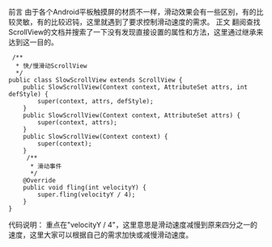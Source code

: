 前言
由于各个Android平板触摸屏的材质不一样，滑动效果会有一些区别，有的比较灵敏，有的比较迟钝，这里就遇到了要求控制滑动速度的需求。
正文
翻阅查找ScrollView的文档并搜索了一下没有发现直接设置的属性和方法，这里通过继承来达到这一目的。
```  
 /**
  * 快/慢滑动ScrollView
  */
public class SlowScrollView extends ScrollView {
	public SlowScrollView(Context context, AttributeSet attrs, int defStyle) {
		super(context, attrs, defStyle);
	}
	public SlowScrollView(Context context, AttributeSet attrs) {
		super(context, attrs);
	}
	public SlowScrollView(Context context) {
		super(context);
	}
	 /**
	  * 滑动事件
	  */
	@Override
	public void fling(int velocityY) {
		super.fling(velocityY / 4);
	}
}
```
代码说明：
重点在"velocityY / 4"，这里意思是滑动速度减慢到原来四分之一的速度，这里大家可以根据自己的需求加快或减慢滑动速度。